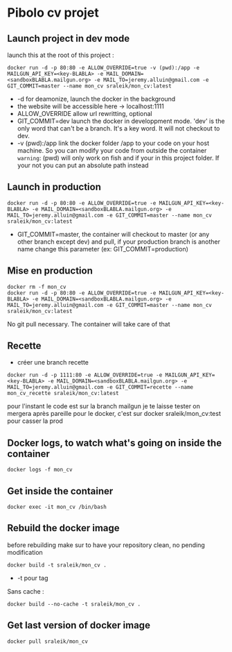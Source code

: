 # Pibolo cv projet

## Launch project in dev mode

launch this at the root of this project :

```
docker run -d -p 80:80 -e ALLOW_OVERRIDE=true -v (pwd):/app -e MAILGUN_API_KEY=<key-BLABLA> -e MAIL_DOMAIN=<sandboxBLABLA.mailgun.org> -e MAIL_TO=jeremy.alluin@gmail.com -e GIT_COMMIT=master --name mon_cv sraleik/mon_cv:latest
```

- -d for deamonize, launch the docker in the background
- the website will be accessible here -> localhost:1111
- ALLOW_OVERRIDE allow url rewritting, optional
- GIT_COMMIT=dev launch the docker in developpment mode. 'dev' is the only word that can't be a branch. It's a key word. It will not checkout to dev.
- -v (pwd):/app link the docker folder /app to your code on your host machine. So you can modify your code from outside the container `warning`: (pwd) will only work on fish and if your in this project folder. If your not you can put an absolute path instead

## Launch in production

```
docker run -d -p 80:80 -e ALLOW_OVERRIDE=true -e MAILGUN_API_KEY=<key-BLABLA> -e MAIL_DOMAIN=<sandboxBLABLA.mailgun.org> -e MAIL_TO=jeremy.alluin@gmail.com -e GIT_COMMIT=master --name mon_cv sraleik/mon_cv:latest
```

- GIT_COMMIT=master, the container will checkout to master (or any other branch except dev) and pull, if your production branch is another name change this parameter (ex: GIT_COMMIT=production)


## Mise en production

```
docker rm -f mon_cv
docker run -d -p 80:80 -e ALLOW_OVERRIDE=true -e MAILGUN_API_KEY=<key-BLABLA> -e MAIL_DOMAIN=<sandboxBLABLA.mailgun.org> -e MAIL_TO=jeremy.alluin@gmail.com -e GIT_COMMIT=master --name mon_cv sraleik/mon_cv:latest
```

No git pull necessary. The container will take care of that

## Recette

- créer une branch recette

```
docker run -d -p 1111:80 -e ALLOW_OVERRIDE=true -e MAILGUN_API_KEY=<key-BLABLA> -e MAIL_DOMAIN=<sandboxBLABLA.mailgun.org> -e MAIL_TO=jeremy.alluin@gmail.com -e GIT_COMMIT=recette --name mon_cv_recette sraleik/mon_cv:latest
```

pour l'instant le code est sur la branch mailgun je te laisse tester on mergera après
pareille pour le docker, c'est sur docker sraleik/mon_cv:test pour casser la prod

## Docker logs, to watch what's going on inside the container

```
docker logs -f mon_cv
```

## Get inside the container

```
docker exec -it mon_cv /bin/bash
```

## Rebuild the docker image

before rebuilding make sur to have your repository clean, no pending modification

```
docker build -t sraleik/mon_cv .
```
- -t pour tag

Sans cache :

```
docker build --no-cache -t sraleik/mon_cv .
```

## Get last version of docker image

```
docker pull sraleik/mon_cv
```
